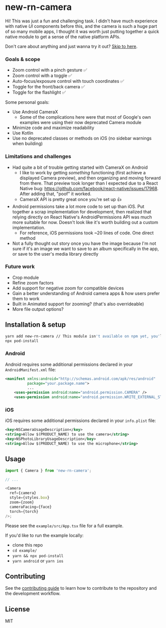 # new-rn-camera

Hi! This was just a fun and challenging task. I didn't have much experience with native _UI_ components before this, and the camera is such a huge part of so many mobile apps, I thought it was worth just putting together a quick native module to get a sense of the native platform APIs.

Don't care about anything and just wanna try it out? [Skip to here](#installation--setup).

### Goals & scope

- Zoom control with a pinch gesture ✅
- Zoom control with a toggle ✅
- Auto-focus/exposure control with touch coordinates ✅
- Toggle for the front/back camera ✅
- Toggle for the flashlight ✅

Some personal goals:

- Use Android CameraX
  - Some of the complications here were that most of Google's own examples were using their now deprecated Camera module
- Minimize code and maximize readability
- Use Kotlin
- Use no deprecated classes or methods on iOS (no sidebar warnings when building)

### Limitations and challenges

- Had quite a bit of trouble getting started with CameraX on Android
  - I like to work by getting _something_ functioning (first achieve a displayed Camera preview), and then organizing and moving forward from there. That preview took longer than I expected due to a React Native bug: https://github.com/facebook/react-native/issues/17968. After adding that, "poof" it worked.
  - CameraX API is pretty great once you're set up 👍
- Android permissions take a lot more code to set up than iOS. Put together a scrap implementation for development, then realized that relying directly on React Native's AndroidPermissions API was much more suitable for now. Doesn't look like it's worth building out a custom implementation.
  - For reference, iOS permissions took ~20 lines of code. One direct method
- Not a fully thought out story once you have the image because I'm not sure if it's an image we want to save to an album specifically in the app, or save to the user's media library directly

### Future work

- Crop module
- Refine zoom factors
- Add support for negative zoom for compatible devices
- Gain a better understanding of Android camera apps & how users prefer them to work
- Built in Animated support for zooming? (that's also overrideable)
- More file output options?

## Installation & setup

```sh
yarn add new-rn-camera // This module isn't available on npm yet, you'll have to install it from source
npx pod-install
```

### Android

Android requires some additional permissions declared in your `AndroidManifest.xml` file:

```xml
<manifest xmlns:android="http://schemas.android.com/apk/res/android"
          package="your.package.name">
          ...
    <uses-permission android:name="android.permission.CAMERA" />
    <uses-permission android:name="android.permission.WRITE_EXTERNAL_STORAGE" />
```

### iOS

iOS requires some additional permissions declared in your `info.plist` file:

```xml
<key>NSCameraUsageDescription</key>
<string>Allow $(PRODUCT_NAME) to use the camera</string>
<key>NSPhotoLibraryUsageDescription</key>
<string>Allow $(PRODUCT_NAME) to use the microphone</string>
```

## Usage

```js
import { Camera } from 'new-rn-camera';

// ...

<Camera
  ref={camera}
  style={styles.box}
  zoom={zoom}
  cameraFacing={face}
  torch={torch}
/>;
```

Please see the `example/src/App.tsx` file for a full example.

If you'd like to run the example locally:

- clone this repo
- `cd example/`
- `yarn && npx pod-install`
- `yarn android` or `yarn ios`

## Contributing

See the [contributing guide](CONTRIBUTING.md) to learn how to contribute to the repository and the development workflow.

## License

MIT
